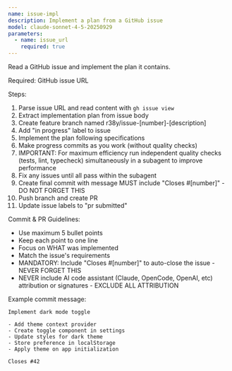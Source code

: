 ```yaml
---
name: issue-impl
description: Implement a plan from a GitHub issue
model: claude-sonnet-4-5-20250929
parameters:
  - name: issue_url
    required: true
---
```


Read a GitHub issue and implement the plan it contains.

Required: GitHub issue URL

Steps:

1. Parse issue URL and read content with `gh issue view`
2. Extract implementation plan from issue body
3. Create feature branch named r38y/issue-[number]-[description]
4. Add "in progress" label to issue
5. Implement the plan following specifications
6. Make progress commits as you work (without quality checks)
7. IMPORTANT: For maximum efficiency run independent quality checks (tests, lint, typecheck) simultaneously in a subagent to improve performance
8. Fix any issues until all pass within the subagent
9. Create final commit with message MUST include "Closes #[number]" - DO NOT FORGET THIS
10. Push branch and create PR
11. Update issue labels to "pr submitted"

Commit & PR Guidelines:

- Use maximum 5 bullet points
- Keep each point to one line
- Focus on WHAT was implemented
- Match the issue's requirements
- MANDATORY: Include "Closes #[number]" to auto-close the issue - NEVER FORGET THIS
- NEVER include AI code assistant (Claude, OpenCode, OpenAI, etc) attribution or signatures - EXCLUDE ALL ATTRIBUTION

Example commit message:

```
Implement dark mode toggle

- Add theme context provider
- Create toggle component in settings
- Update styles for dark theme
- Store preference in localStorage
- Apply theme on app initialization

Closes #42
```
